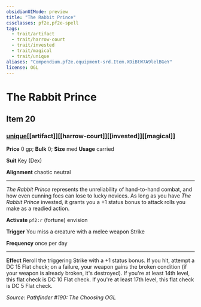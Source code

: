 ```yaml
---
obsidianUIMode: preview
title: "The Rabbit Prince"
cssclasses: pf2e,pf2e-spell
tags:
  - trait/artifact
  - trait/harrow-court
  - trait/invested
  - trait/magical
  - trait/unique
aliases: "Compendium.pf2e.equipment-srd.Item.XDiBtW7A9lelBGeY"
license: OGL
---
```

# The Rabbit Prince
## Item 20
### [unique](unique "Unique Rarity Trait")[[artifact]][[harrow-court]][[invested]][[magical]]


**Price** 0 gp; 
**Bulk** 0; **Size** med
**Usage** carried

**Suit** Key (Dex)

**Alignment** chaotic neutral

* * *

_The Rabbit Prince_ represents the unreliability of hand-to-hand combat, and how even cunning foes can lose to lucky novices. As long as you have _The Rabbit Prince_ invested, it grants you a +1 status bonus to attack rolls you make as a readied action.

**Activate** `pf2:r` (fortune) envision

**Trigger** You miss a creature with a melee weapon Strike

**Frequency** once per day

* * *

**Effect** Reroll the triggering Strike with a +1 status bonus. If you hit, attempt a DC 15 Flat check; on a failure, your weapon gains the broken condition (if your weapon is already broken, it's destroyed). If you're at least 14th level, this flat check is DC 10 Flat check. If you're at least 17th level, this flat check is DC 5 Flat check.

*Source: Pathfinder #190: The Choosing*
*OGL*